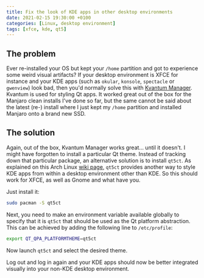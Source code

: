 ```yaml
---
title: Fix the look of KDE apps in other desktop environments
date: 2021-02-15 19:30:00 +0100
categories: [Linux, desktop environment]
tags: [xfce, kde, qt5]
---
```


## The problem

Ever re-installed your OS but kept your `/home` partition and got to experience some weird visual artifacts? If your desktop environment is XFCE for instance and your KDE apps (such as `okular`, `konsole`, `spectacle` or `gwenview`) look bad, then you'd normally solve this with [Kvantum Manager][]. Kvantum is used for styling Qt apps. It worked great out of the box for the Manjaro clean installs I've done so far, but the same cannot be said about the latest (re-) install where I just kept my `/home` partition and installed Manjaro onto a brand new SSD.

## The solution

Again, out of the box, Kvantum Manager works great... until it doesn't. I might have forgotten to install a particular Qt theme. Instead of tracking down that particular package, an alternative solution is to install `qt5ct`. As explained on this Arch Linux [wiki page][], `qt5ct` provides another way to style KDE apps from within a desktop environment other than KDE. So this should work for XFCE, as well as Gnome and what have you.

Just install it:

```bash
sudo pacman -S qt5ct
```

Next, you need to make an environment variable available globally to specify that it is `qt5ct` that should be used as the Qt platform abstraction. This can be achieved by adding the following line to `/etc/profile`:

```bash
export QT_QPA_PLATFORMTHEME=qt5ct
```

Now launch `qt5ct` and select the desired theme.

Log out and log in again and your KDE apps should now be better integrated visually into your non-KDE desktop environment.

<!-- links -->
[Kvantum Manager]: https://store.kde.org/p/1005410/
[wiki page]: https://wiki.archlinux.org/index.php/qt#Configuration_of_Qt5_apps_under_environments_other_than_KDE_Plasma
